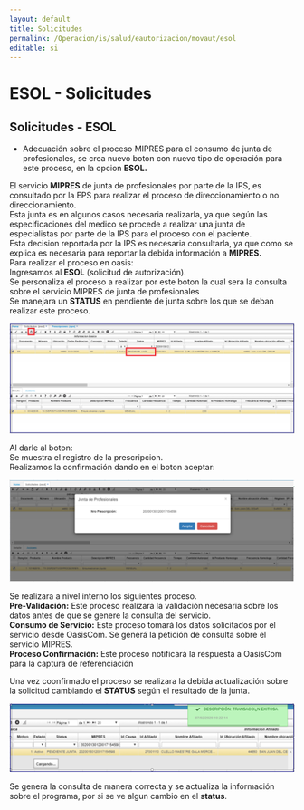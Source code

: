 ```yaml
---
layout: default
title: Solicitudes
permalink: /Operacion/is/salud/eautorizacion/movaut/esol
editable: si
---
```


# ESOL - Solicitudes  

## Solicitudes - ESOL  

* Adecuación sobre el proceso MIPRES para el consumo de junta de profesionales, se crea nuevo boton con nuevo tipo de operación para este proceso, en la opcion **ESOL.**  

El servicio **MIPRES** de junta de profesionales por parte de la IPS, es consultado por la EPS para realizar el proceso de direccionamiento o no direccionamiento.	
Esta junta es en algunos casos necesaria realizarla, ya que según las especificaciones del medico se procede a realizar una junta de especialistas por parte de la IPS para el proceso con el paciente.	 
Esta decision reportada por la IPS es necesaria consultarla, ya que como se explica es necesaria para reportar la debida información a **MIPRES.**	
Para realizar el proceso en oasis:	
Ingresamos al **ESOL**  (solicitud de autorización).  
Se personaliza el proceso a realizar por este boton la cual sera la consulta sobre el servicio MIPRES de junta de profesionales	 
Se manejara un **STATUS** en pendiente de junta sobre los que se deban realizar este proceso.  

![](esol1.png)  

Al darle al boton:  
Se muestra el registro de la prescripcion.  
Realizamos la confirmación dando en el boton aceptar:  

![](mipres4.png)  

Se realizara a nivel interno los siguientes proceso.  
**Pre-Validación:** Este proceso realizara la validación necesaria sobre los datos antes de que se genere la consulta del servicio.  
**Consumo de Servicio:** Este proceso tomará los datos solicitados por el servicio desde OasisCom. Se generá la petición de consulta sobre el servicio MIPRES.  
**Proceso Confirmación:** Este proceso notificará la respuesta a OasisCom para la captura de referenciación	  


Una vez coonfirmado el proceso se realizara la debida actualización sobre la solicitud  cambiando el **STATUS** según el resultado de la junta.   

![](mipres5.png)  

Se genera la consulta de manera correcta y se actualiza la información sobre el programa, por si se ve algun cambio en el **status**.  










